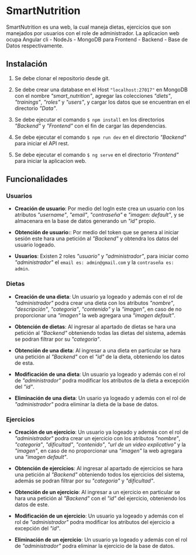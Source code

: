 # SmartNutrition

SmartNutrition es una web, la cual maneja dietas, ejercicios que son manejados por usuarios con el role de administrador. La aplicacion web ocupa Angular cli - NodeJs - MongoDB para Frontend - Backend - Base de Datos respectivamente.

## Instalación

1. Se debe clonar el repositorio desde git.

2. Se debe crear una database en el Host `"localhost:27017"` en MongoDB con el nombre *"smart_nutrition"*, agregar las colecciones *"diets"*, *"trainings"*, *"roles"* y *"users"*, y cargar los datos que se encuentran en el directorio *"Data"*.

3. Se debe ejecutar el comando `$ npm install` en los directorios *"Backend"* y *"Frontend"* con el fin de cargar las dependencias.

4. Se debe ejecutar el comando `$ npm run dev` en el directorio *"Backend"* para iniciar el API rest.

5. Se debe ejecutar el comando `$ ng serve` en el directorio *"Frontend"* para iniciar la aplicacion web.

## Funcionalidades

### Usuarios
* **Creación de usuario**: Por medio del logIn este crea un usuario con los atributos *"username"*, *"email"*, *"contraseña"* e *"imagen: default"*, y se almacenara en la base de datos generando un *"id"* propio.

* **Obtención de usuario:**: Por medio del token que se genera al iniciar sesión este hara una petición al *"Backend"* y obtendra los datos del usuario logeado.

* **Usuarios**: Existen 2 roles *"usuario"* y *"administrador"*, para iniciar como *"administrador"* el `email es: admin@gmail.com` y la `contraseña es: admin`.

### Dietas
* **Creación de una dieta**: Un usuario ya logeado y además con el rol de *"administrador"* podra crear una dieta con los atributos *"nombre"*, *"descripción"*, *"categoria"*, *"contenido"* y la *"imagen"*, en caso de no proporcionar una *"imagen"* la web agregara una *"imagen default"*.

* **Obtención de dietas**: Al ingresar al apartado de dietas se hara una petición al *"Backend"* obteniendo todas las dietas del sistema, además se podran filtrar por su *"categoria"*.

* **Obtención de una dieta**: Al ingresar a una dieta en particular se hara una petición al *"Backend"* con el *"id"* de la dieta, obteniendo los datos de esta.

* **Modificación de una dieta**: Un usuario ya logeado y además con el rol de *"administrador"* podra modificar los atributos de la dieta a excepción del *"id"*.

* **Eliminación de una dieta**: Un usario ya logeado y además con el rol de *"administrador"* podra eliminar la dieta de la base de datos.

### Ejercicios

* **Creación de un ejercicio**: Un usuario ya logeado y además con el rol de *"administrador"* podra crear un ejercicio con los atributos *"nombre"*, *"categoria"*, *"dificultad"*, *"contenido"*, *"url de un video explicativo"* y la *"imagen"*, en caso de no proporcionar una *"imagen"* la web agregara una *"imagen default"*.

* **Obtención de ejercicios**: Al ingresar al apartado de ejercicios se hara una petición al *"Backend"* obteniendo todos los ejercicios del sistema, además se podran filtrar por su *"categoria"* y *"dificultad"*.

* **Obtención de un ejercicio**: Al ingresar a un ejercicio en particular se hara una petición al *"Backend"* con el *"id"* del ejercicio, obteniendo los datos de este.

* **Modificación de un ejercicio**: Un usuario ya logeado y además con el rol de *"administrador"* podra modificar los atributos del ejercicio a excepción del *"id"*.

* **Eliminación de un ejercicio**: Un usuario ya logeado y además con el rol de *"administrador"* podra eliminar la ejercicio de la base de datos.
